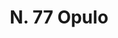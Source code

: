 ---
title: "N. 77 Opulo"
permalink: "/edition/plant077/"
plant-name: "N. 77"
plant-number: "077"
plant-xml: "/assets/xml/plant077.xml"
plant-img1: "/assets/img/plant077_verso.jpg"
plant-img2: "/assets/img/plant077.jpg"
plant-title: "N. 77 Opulo"
plant-wfo-link: "http://www.worldfloraonline.org/taxon/wfo-0000514593"
plant-kew-link: "https://powo.science.kew.org/taxon/urn:lsid:ipni.org:names:781402-1"
plant-taxon-content: "Acer monspessulanum L."
layout: single-xml
---